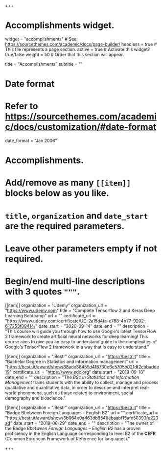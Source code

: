 +++
# Accomplishments widget.
widget = "accomplishments"  # See https://sourcethemes.com/academic/docs/page-builder/
headless = true  # This file represents a page section.
active = true  # Activate this widget? true/false
weight = 50  # Order that this section will appear.

title = "Accomplish&shy;ments"
subtitle = ""

# Date format
#   Refer to https://sourcethemes.com/academic/docs/customization/#date-format
date_format = "Jan 2006"

# Accomplishments.
#   Add/remove as many `[[item]]` blocks below as you like.
#   `title`, `organization` and `date_start` are the required parameters.
#   Leave other parameters empty if not required.
#   Begin/end multi-line descriptions with 3 quotes `"""`.

[[item]]
  organization = "Udemy"
  organization_url = "https://www.udemy.com"
  title = "Complete Tensorflow 2 and Keras Deep Learning Bootcamp"
  url = ""
  certificate_url = "https://www.udemy.com/certificate/UC-2a15d4fa-e788-4b77-9202-617253f09414/"
  date_start = "2020-09-14"
  date_end = ""
  description = "This course will guide you through how to use Google's latest TensorFlow 2 framework to create artificial neural networks for deep learning! This course aims to give you an easy to understand guide to the complexities of Google's TensorFlow 2 framework in a way that is easy to understand."

[[item]]
  organization = ".Bestr"
  organization_url = "https://bestr.it"
  title = "Bachelor Degree in Statistics and information management"
  url = "https://bestr.it/award/show/68ade38455d416730e6e5705b021df2ebbadde19"
  certificate_url = "https://www.edx.org"
  date_start = "2019-09-18"
  date_end = ""
  description = "The *BSc in Statistics and Information Management* trains students with the ability to collect, manage and process qualitative and quantitative data, in order to describe and interpret real-world phenomena, such as those related to environment, social demography and bioscience."
  
[[item]]
  organization = ".Bestr"
  organization_url = "https://bestr.it"
  title = "Badge Bbetween Foreign Languages – English B2"
  url = ""
  certificate_url = "https://bestr.it/award/show/6b064e0a463db6546ebaabf15afe50393fe223ad"
  date_start = "2019-08-29"
  date_end = ""
  description = "The owner of the Badge *Bbetween Foreign Languages – English B2* has a proven proficiency in the English Language corresponding to level B2 of the **CEFR** (Common European Framework of Reference for languages)."

+++
